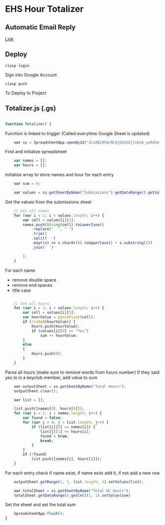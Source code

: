 # EHS Hour Totalizer
## Automatic Email Reply
[Link](./email_reply/EMAIL.md)

## Deploy
``` 
clasp login
```
Sign into Google Account
```
clasp push
```
To Deploy to Project



## Totalizer.js (.gs)

```javascript

function Totalize() {

```
Function is linked to trigger (Called everytime Google Sheet is updated)
```javascript
    var ss = SpreadsheetApp.openById("1Cz0QLRFAcNCdjdIoSGjlnkCA_zoRd3e7_jyNeEMcTaA")
```
Find and initialize spreadsheet
```javascript
    var names = [];
    var hours = [];
```
Initialize array to store names and hour for each entry
```javascript
    var sum = 0;

    var values = ss.getSheetByName("Submissions").getDataRange().getValues();
```
Get the values from the submissions sheet
```javascript
    // Get all names
    for (var i = 1; i < values.length; i++) {
        var cell = values[i][1];
        names.push(String(cell).toLowerCase()
            .replace("  ", " ")
            .trim()
            .split(' ')
            .map((s) => s.charAt(0).toUpperCase() + s.substring(1))
            .join(' ')

        );
    }
```
For each name 
- remove double space
- remove end spaces
- title case
```javascript

    // Get all hours
    for (var i = 1; i < values.length; i++) {
        var cell = values[i][5];
        var hourValue = parseFloat(cell);
        if (!isNaN(hourValue)) {
            hours.push(hourValue);
            if (values[i][9] == "Yes")
                sum += hourValue;
        }
        else
        {
            hours.push(0);
        }
    }
```
Parse all hours (make sure to remove words from hours number)
If they said yes to is a keyclub member, add value to sum
```javascript
    var outputSheet = ss.getSheetByName("Total Hours");
    outputSheet.clear();

    var list = [];

    list.push([names[0], hours[0]]);
    for (var i = 1; i < names.length; i++) {
        var found = false;
        for (var j = 0; j < list.length; j++) {
            if (list[j][0] == names[i]) {
                list[j][1] += hours[i];
                found = true;
                break;
            }
        }
        if (!found)
            list.push([names[i], hours[i]]);
    }
```
For each entry check if name exist, if name exist add it, if not add a new row
```javascript
    outputSheet.getRange(1, 1, list.length, 2).setValues(list);

    var totalSheet = ss.getSheetByName("Total KC Hours");
    totalSheet.getDataRange().getCell(1, 1).setValue(sum)
```
Set the sheet and set the total sum
```javascript
    SpreadsheetApp.flush();
}
```
